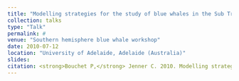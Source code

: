 ```yaml
---
title: "Modelling strategies for the study of blue whales in the Sub Tropical Convergence"
collection: talks
type: "Talk"
permalink: #
venue: "Southern hemisphere blue whale workshop"
date: 2010-07-12
location: "University of Adelaide, Adelaide (Australia)"
slides:
citation: <strong>Bouchet P,</strong> Jenner C. 2010. Modelling strategies for the study of blue whales in the Sub Tropical Convergence. Southern hemisphere blue whale workshop, University of Adelaide, Adelaide (Australia).
---
```

